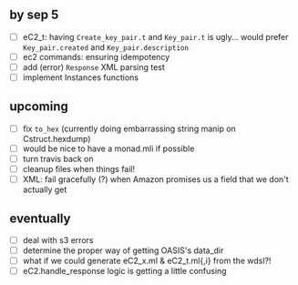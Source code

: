 by sep 5
--------
- [ ] eC2_t: having `Create_key_pair.t` and `Key_pair.t` is ugly... would prefer `Key_pair.created` and `Key_pair.description`
- [ ] ec2 commands: ensuring idempotency
- [ ] add (error) `Response` XML parsing test
- [ ] implement Instances functions

upcoming
--------
- [ ] fix `to_hex` (currently doing embarrassing string manip on Cstruct.hexdump)
- [ ] would be nice to have a monad.mli if possible
- [ ] turn travis back on
- [ ] cleanup files when things fail!
- [ ] XML: fail gracefully (?) when Amazon promises us a field that we don't actually get

eventually
----------
- [ ] deal with s3 errors
- [ ] determine the proper way of getting OASIS's data_dir
- [ ] what if we could generate eC2_x.ml & eC2_t.ml{,i} from the wdsl?!
- [ ] eC2.handle_response logic is getting a little confusing